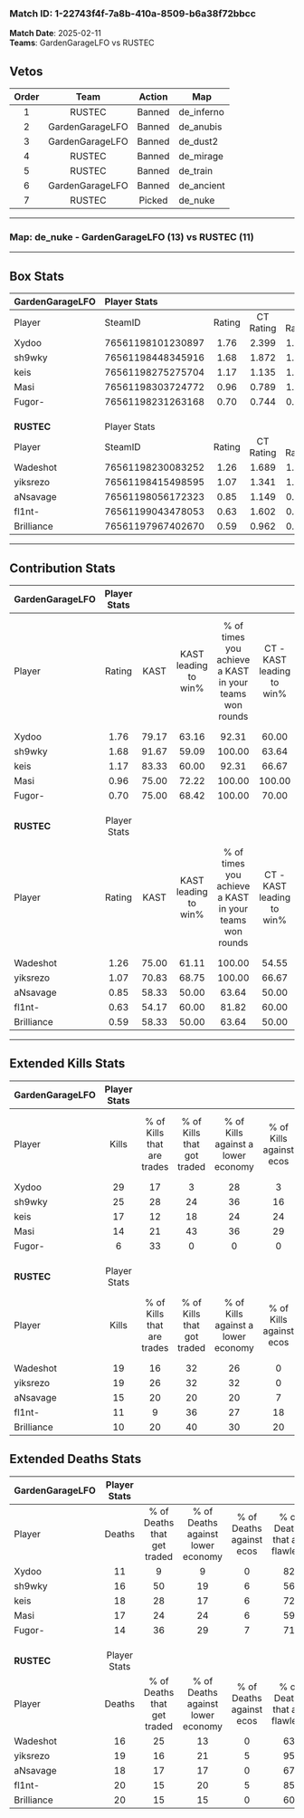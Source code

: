 ### Match ID: 1-22743f4f-7a8b-410a-8509-b6a38f72bbcc  
**Match Date**: 2025-02-11  
**Teams**: GardenGarageLFO vs RUSTEC  

## Vetos  

| Order | Team | Action | Map |
| :---: | :--: | :----: | --- |
| 1 | RUSTEC | Banned | de_inferno |
| 2 | GardenGarageLFO | Banned | de_anubis |
| 3 | GardenGarageLFO | Banned | de_dust2 |
| 4 | RUSTEC | Banned | de_mirage |
| 5 | RUSTEC | Banned | de_train |
| 6 | GardenGarageLFO | Banned | de_ancient |
| 7 | RUSTEC | Picked | de_nuke |

---  

### **Map**: de_nuke - GardenGarageLFO (13) vs RUSTEC (11)  
---  

## Box Stats  

| **GardenGarageLFO** | Player Stats      |        |           |          |       |       |       |         |        |      |     |
| :- | :- | :-: | :-: | :-: | :-: | :-: | :-: | :-: | :-: | :-: | :-: |
| Player              | SteamID           | Rating | CT Rating | T Rating | KAST  |  ADR  | Kills | Assists | Deaths | K/D  | HS% |
| Xydoo               | 76561198101230897 |  1.76  |   2.399   |  1.250   | 79.17 | 99.8  |  29   |    0    |   11   | 2.64 | 44  |
| sh9wky              | 76561198448345916 |  1.68  |   1.872   |  1.926   | 91.67 | 109.1 |  25   |   13    |   16   | 1.56 | 64  |
| keis                | 76561198275275704 |  1.17  |   1.135   |  1.510   | 83.33 | 85.0  |  17   |    4    |   18   | 0.94 | 52  |
| Masi                | 76561198303724772 |  0.96  |   0.789   |  1.403   | 75.00 | 64.9  |  14   |    4    |   17   | 0.82 | 28  |
| Fugor-              | 76561198231263168 |  0.70  |   0.744   |  0.982   | 75.00 | 50.0  |   6   |    7    |   14   | 0.43 | 66  |
|                     |                   |        |           |          |       |       |       |         |        |      |     |
|                     |                   |        |           |          |       |       |       |         |        |      |     |
|                     |                   |        |           |          |       |       |       |         |        |      |     |
| **RUSTEC**          | Player Stats      |        |           |          |       |       |       |         |        |      |     |
| Player              | SteamID           | Rating | CT Rating | T Rating | KAST  |  ADR  | Kills | Assists | Deaths | K/D  | HS% |
| Wadeshot            | 76561198230083252 |  1.26  |   1.689   |  1.086   | 75.00 | 89.7  |  19   |    8    |   16   | 1.19 | 63  |
| yiksrezo            | 76561198415498595 |  1.07  |   1.341   |  1.006   | 70.83 | 70.6  |  19   |    1    |   19   | 1.00 | 84  |
| aNsavage            | 76561198056172323 |  0.85  |   1.149   |  0.721   | 58.33 | 66.3  |  15   |    3    |   18   | 0.83 | 46  |
| fl1nt-              | 76561199043478053 |  0.63  |   1.602   |  0.221   | 54.17 | 64.1  |  11   |    5    |   20   | 0.55 | 54  |
| Brilliance          | 76561197967402670 |  0.59  |   0.962   |  0.443   | 58.33 | 54.7  |  10   |    4    |   20   | 0.50 | 20  |
---  

## Contribution Stats  

| **GardenGarageLFO** | Player Stats |       |                      |                                                        |                           |                                                             |                          |                                                            |
| :- | :-: | :-: | :-: | :-: | :-: | :-: | :-: | :-: |
| Player              |    Rating    | KAST  | KAST leading to win% | % of times you achieve a KAST in your teams won rounds | CT - KAST leading to win% | CT - % of times you achieve a KAST in your teams won rounds | T - KAST leading to win% | T - % of times you achieve a KAST in your teams won rounds |
| Xydoo               |     1.76     | 79.17 |        63.16         |                         92.31                          |           60.00           |                            85.71                            |          66.67           |                           100.00                           |
| sh9wky              |     1.68     | 91.67 |        59.09         |                         100.00                         |           63.64           |                           100.00                            |          54.55           |                           100.00                           |
| keis                |     1.17     | 83.33 |        60.00         |                         92.31                          |           66.67           |                            85.71                            |          54.55           |                           100.00                           |
| Masi                |     0.96     | 75.00 |        72.22         |                         100.00                         |          100.00           |                           100.00                            |          54.55           |                           100.00                           |
| Fugor-              |     0.70     | 75.00 |        68.42         |                         100.00                         |           70.00           |                           100.00                            |          66.67           |                           100.00                           |
|                     |              |       |                      |                                                        |                           |                                                             |                          |                                                            |
|                     |              |       |                      |                                                        |                           |                                                             |                          |                                                            |
|                     |              |       |                      |                                                        |                           |                                                             |                          |                                                            |
| **RUSTEC**          | Player Stats |       |                      |                                                        |                           |                                                             |                          |                                                            |
| Player              |    Rating    | KAST  | KAST leading to win% | % of times you achieve a KAST in your teams won rounds | CT - KAST leading to win% | CT - % of times you achieve a KAST in your teams won rounds | T - KAST leading to win% | T - % of times you achieve a KAST in your teams won rounds |
| Wadeshot            |     1.26     | 75.00 |        61.11         |                         100.00                         |           54.55           |                           100.00                            |          71.43           |                           100.00                           |
| yiksrezo            |     1.07     | 70.83 |        68.75         |                         100.00                         |           66.67           |                           100.00                            |          71.43           |                           100.00                           |
| aNsavage            |     0.85     | 58.33 |        50.00         |                         63.64                          |           50.00           |                            66.67                            |          50.00           |                           60.00                            |
| fl1nt-              |     0.63     | 54.17 |        60.00         |                         81.82                          |           60.00           |                           100.00                            |          60.00           |                           60.00                            |
| Brilliance          |     0.59     | 58.33 |        50.00         |                         63.64                          |           50.00           |                            66.67                            |          50.00           |                           60.00                            |
---  

## Extended Kills Stats  

| **GardenGarageLFO** | Player Stats |                            |                            |                                    |                         |                              |                                 |                                       |                    |           |
| :- | :-: | :-: | :-: | :-: | :-: | :-: | :-: | :-: | :-: | :-: |
| Player              |    Kills     | % of Kills that are trades | % of Kills that got traded | % of Kills against a lower economy | % of Kills against ecos | % of Kills that are flawless | % of Kills that are close duels | % of Kills that are assisted by flash | Pistol Round Kills | AWP Kills |
| Xydoo               |      29      |             17             |             3              |                 28                 |            3            |              79              |                3                |                   0                   |         10         |     0     |
| sh9wky              |      25      |             28             |             24             |                 36                 |           16            |              72              |               12                |                   4                   |         0          |     6     |
| keis                |      17      |             12             |             18             |                 24                 |           24            |              82              |               12                |                  12                   |         0          |     0     |
| Masi                |      14      |             21             |             43             |                 36                 |           29            |              57              |                7                |                   7                   |         0          |     2     |
| Fugor-              |      6       |             33             |             0              |                 0                  |            0            |              67              |               17                |                   0                   |         1          |     0     |
|                     |              |                            |                            |                                    |                         |                              |                                 |                                       |                    |           |
|                     |              |                            |                            |                                    |                         |                              |                                 |                                       |                    |           |
|                     |              |                            |                            |                                    |                         |                              |                                 |                                       |                    |           |
| **RUSTEC**          | Player Stats |                            |                            |                                    |                         |                              |                                 |                                       |                    |           |
| Player              |    Kills     | % of Kills that are trades | % of Kills that got traded | % of Kills against a lower economy | % of Kills against ecos | % of Kills that are flawless | % of Kills that are close duels | % of Kills that are assisted by flash | Pistol Round Kills | AWP Kills |
| Wadeshot            |      19      |             16             |             32             |                 26                 |            0            |              63              |               11                |                   0                   |         0          |     2     |
| yiksrezo            |      19      |             26             |             32             |                 32                 |            0            |              53              |                0                |                   0                   |         0          |     1     |
| aNsavage            |      15      |             20             |             20             |                 20                 |            7            |              73              |                7                |                   0                   |         0          |     0     |
| fl1nt-              |      11      |             9              |             36             |                 27                 |           18            |             109              |                9                |                   0                   |         6          |     3     |
| Brilliance          |      10      |             20             |             40             |                 30                 |           20            |              60              |               10                |                   0                   |         0          |     1     |
## Extended Deaths Stats  

| **GardenGarageLFO** | Player Stats |                             |                                   |                          |                               |                            |                           |               |
| :- | :-: | :-: | :-: | :-: | :-: | :-: | :-: | :-: |
| Player              |    Deaths    | % of Deaths that get traded | % of Deaths against lower economy | % of Deaths against ecos | % of Deaths that are flawless | % of Deaths that are close | % of Deaths while blinded | Deaths to AWP |
| Xydoo               |      11      |              9              |                 9                 |            0             |              82               |             9              |             0             |       0       |
| sh9wky              |      16      |             50              |                19                 |            6             |              56               |             13             |             0             |       1       |
| keis                |      18      |             28              |                17                 |            6             |              72               |             11             |             0             |       2       |
| Masi                |      17      |             24              |                24                 |            6             |              59               |             6              |             0             |       2       |
| Fugor-              |      14      |             36              |                29                 |            7             |              71               |             7              |             0             |       1       |
|                     |              |                             |                                   |                          |                               |                            |                           |               |
|                     |              |                             |                                   |                          |                               |                            |                           |               |
|                     |              |                             |                                   |                          |                               |                            |                           |               |
| **RUSTEC**          | Player Stats |                             |                                   |                          |                               |                            |                           |               |
| Player              |    Deaths    | % of Deaths that get traded | % of Deaths against lower economy | % of Deaths against ecos | % of Deaths that are flawless | % of Deaths that are close | % of Deaths while blinded | Deaths to AWP |
| Wadeshot            |      16      |             25              |                13                 |            0             |              63               |             6              |            13             |       2       |
| yiksrezo            |      19      |             16              |                21                 |            5             |              95               |             0              |             0             |       2       |
| aNsavage            |      18      |             17              |                17                 |            0             |              67               |             11             |             6             |       0       |
| fl1nt-              |      20      |             15              |                20                 |            5             |              85               |             5              |             5             |       4       |
| Brilliance          |      20      |             15              |                15                 |            0             |              60               |             10             |             0             |       3       |

